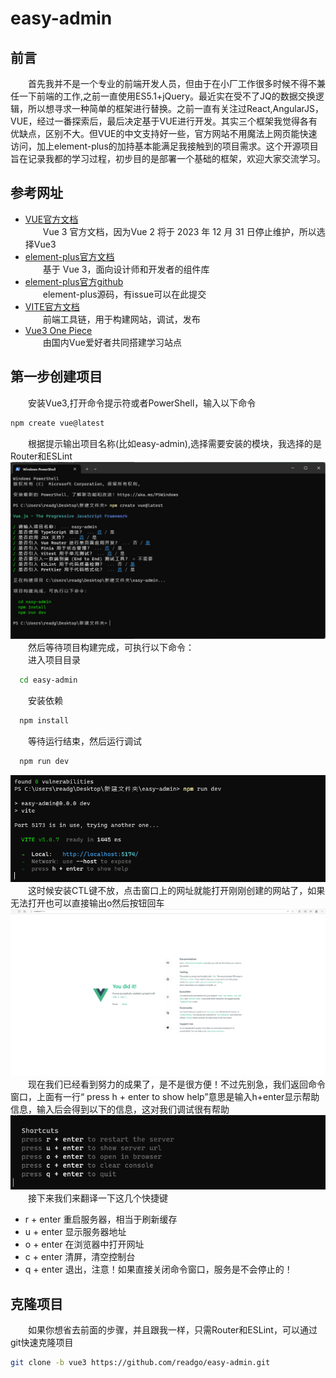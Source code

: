 # easy-admin<br>
## 前言<br>
&emsp;&emsp;首先我并不是一个专业的前端开发人员，但由于在小厂工作很多时候不得不兼任一下前端的工作,之前一直使用ES5.1+jQuery。最近实在受不了JQ的数据交换逻辑，所以想寻求一种简单的框架进行替换。之前一直有关注过React,AngularJS，VUE，经过一番探索后，最后决定基于VUE进行开发。其实三个框架我觉得各有优缺点，区别不大。但VUE的中文支持好一些，官方网站不用魔法上网页能快速访问，加上element-plus的加持基本能满足我接触到的项目需求。这个开源项目旨在记录我都的学习过程，初步目的是部署一个基础的框架，欢迎大家交流学习。<br>
## 参考网址<br>
- [VUE官方文档](https://cn.vuejs.org/)<br>
 &emsp;&emsp;Vue 3 官方文档，因为Vue 2 将于 2023 年 12 月 31 日停止维护，所以选择Vue3<br>
- [element-plus官方文档](https://element-plus.org/zh-CN/)<br>
&emsp;&emsp;基于 Vue 3，面向设计师和开发者的组件库<br>
- [element-plus官方github](https://github.com/element-plus/element-plus)<br>
&emsp;&emsp;element-plus源码，有issue可以在此提交<br>
- [VITE官方文档](https://cn.vitejs.dev/)<br>
&emsp;&emsp;前端工具链，用于构建网站，调试，发布<br>
- [Vue3 One Piece](https://vue3js.cn/)<br>
&emsp;&emsp;由国内Vue爱好者共同搭建学习站点<br>
## 第一步创建项目<br>
&emsp;&emsp;安装Vue3,打开命令提示符或者PowerShell，输入以下命令<br>
```bash
npm create vue@latest
```
&emsp;&emsp;根据提示输出项目名称(比如easy-admin),选择需要安装的模块，我选择的是Router和ESLint<br>
![创建](./image/create.png)
<br>
&emsp;&emsp;然后等待项目构建完成，可执行以下命令：<br>
&emsp;&emsp;进入项目目录<br>
```bash
  cd easy-admin
```
&emsp;&emsp;安装依赖<br>
```bash
  npm install
```
&emsp;&emsp;等待运行结束，然后运行调试<br>
```bash
  npm run dev
```
![运行调试](./image/run-dev.png)
<br>
&emsp;&emsp;这时候安装CTL键不放，点击窗口上的网址就能打开刚刚创建的网站了，如果无法打开也可以直接输出o然后按钮回车<br>
![打开网页](./image/open-web.png)
<br>
&emsp;&emsp;现在我们已经看到努力的成果了，是不是很方便！不过先别急，我们返回命令窗口，上面有一行“ press h + enter to show help”意思是输入h+enter显示帮助信息，输入后会得到以下的信息，这对我们调试很有帮助
<br>
![帮助信息](./image/help.png)
&emsp;&emsp;接下来我们来翻译一下这几个快捷键
- r + enter 重启服务器，相当于刷新缓存
- u + enter 显示服务器地址
- o + enter 在浏览器中打开网址
- c + enter 清屏，清空控制台
- q + enter 退出，注意！如果直接关闭命令窗口，服务是不会停止的！
## 克隆项目
&emsp;&emsp;如果你想省去前面的步骤，并且跟我一样，只需Router和ESLint，可以通过git快速克隆项目<br>
```bash
git clone -b vue3 https://github.com/readgo/easy-admin.git
```